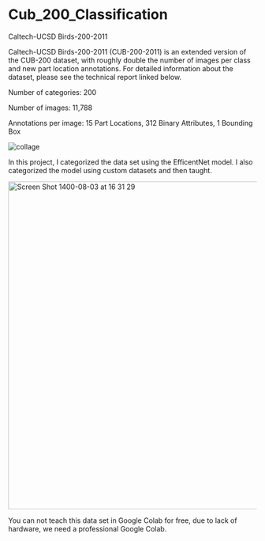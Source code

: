 # Cub_200_Classification
Caltech-UCSD Birds-200-2011


Caltech-UCSD Birds-200-2011 (CUB-200-2011) is an extended version of the CUB-200 dataset, with roughly double the number of images per class and new part location annotations. For detailed information about the dataset, please see the technical report linked below.

Number of categories: 200

Number of images: 11,788

Annotations per image: 15 Part Locations, 312 Binary Attributes, 1 Bounding Box

![collage](https://user-images.githubusercontent.com/43178887/138699562-04f1b0c4-672a-48aa-ad36-ec6d9bd05cb8.jpeg)

In this project, I categorized the data set using the EfficentNet model. I also categorized the model using custom datasets and then taught.

<img width="663" alt="Screen Shot 1400-08-03 at 16 31 29" src="https://user-images.githubusercontent.com/43178887/138699927-6d24eb5e-f0e9-4b5f-b6f1-30abb18d01f4.png">


You can not teach this data set in Google Colab for free, due to lack of hardware, we need a professional Google Colab.
